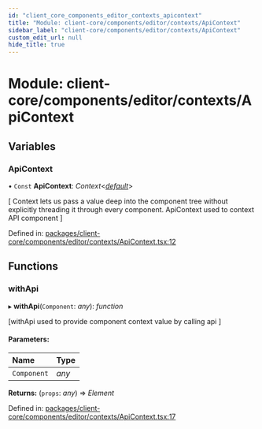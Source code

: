 ```yaml
---
id: "client_core_components_editor_contexts_apicontext"
title: "Module: client-core/components/editor/contexts/ApiContext"
sidebar_label: "client-core/components/editor/contexts/ApiContext"
custom_edit_url: null
hide_title: true
---
```


# Module: client-core/components/editor/contexts/ApiContext

## Variables

### ApiContext

• `Const` **ApiContext**: *Context*<[*default*](../classes/client_core_components_editor_api.default.md)\>

[
Context lets us pass a value deep into the component tree
without explicitly threading it through every component.
ApiContext used to context API component
   ]

Defined in: [packages/client-core/components/editor/contexts/ApiContext.tsx:12](https://github.com/xr3ngine/xr3ngine/blob/9d253dc38/packages/client-core/components/editor/contexts/ApiContext.tsx#L12)

## Functions

### withApi

▸ **withApi**(`Component`: *any*): *function*

[withApi used to provide component context value by calling api ]

#### Parameters:

Name | Type |
:------ | :------ |
`Component` | *any* |

**Returns:** (`props`: *any*) => *Element*

Defined in: [packages/client-core/components/editor/contexts/ApiContext.tsx:17](https://github.com/xr3ngine/xr3ngine/blob/9d253dc38/packages/client-core/components/editor/contexts/ApiContext.tsx#L17)
